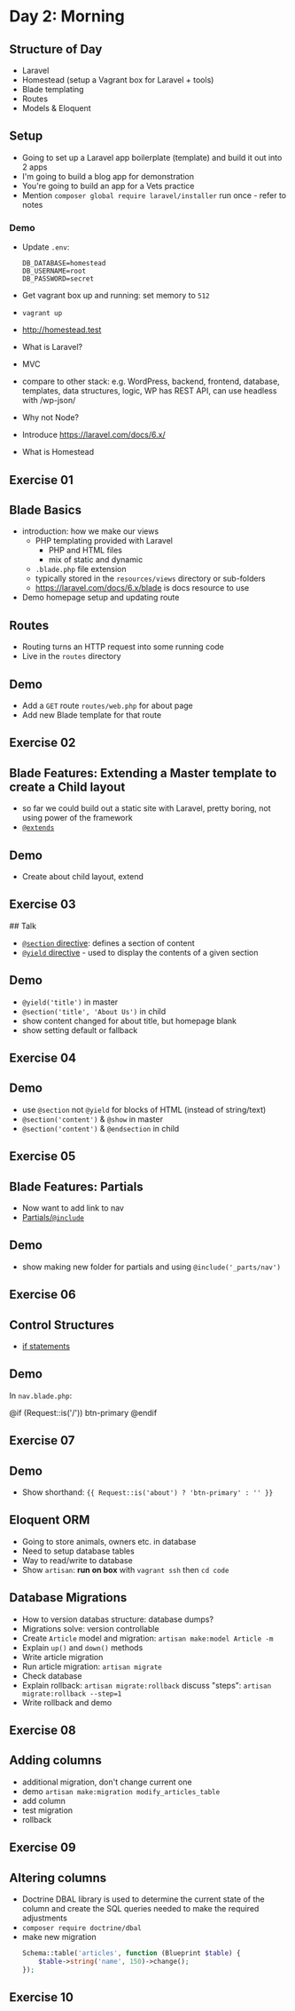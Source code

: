 # Day 2: Morning

## Structure of Day
- Laravel
- Homestead (setup a Vagrant box for Laravel + tools)
- Blade templating
- Routes
- Models & Eloquent

## Setup
- Going to set up a Laravel app boilerplate (template) and build it out into 2 apps
- I'm going to build a blog app for demonstration
- You're going to build an app for a Vets practice
- Mention `composer global require laravel/installer` run once - refer to notes

### Demo

- Update `.env`:

    ```
    DB_DATABASE=homestead
    DB_USERNAME=root
    DB_PASSWORD=secret
    ```

- Get vagrant box up and running: set memory to `512`
- `vagrant up`
- http://homestead.test
- What is Laravel?
- MVC
- compare to other stack: e.g. WordPress, backend, frontend, database, templates, data structures, logic, WP has REST API, can use headless with /wp-json/
- Why not Node?
- Introduce https://laravel.com/docs/6.x/
- What is Homestead

## Exercise 01

## Blade Basics
- introduction: how we make our views
    - PHP templating provided with Laravel
        - PHP and HTML files
        - mix of static and dynamic
    - `.blade.php` file extension
    - typically stored in the `resources/views` directory or sub-folders
    - https://laravel.com/docs/6.x/blade is docs resource to use
- Demo homepage setup and updating route

## Routes
- Routing turns an HTTP request into some running code
- Live in the `routes` directory

## Demo
- Add a `GET` route `routes/web.php` for about page
- Add new Blade template for that route

## Exercise 02

## Blade Features: Extending a Master template to create a Child layout
- so far we could build out a static site with Laravel, pretty boring, not using power of the framework
- [`@extends`](https://laravel.com/docs/6.x/blade#extending-a-layout)

## Demo
- Create about child layout, extend

## Exercise 03

## Talk
- [`@section` directive](https://laravel.com/docs/6.x/blade#defining-a-layout): defines a section of content
- [`@yield` directive](https://laravel.com/docs/6.x/blade#defining-a-layout) - used to display the contents of a given section

## Demo
- `@yield('title')` in master
- `@section('title', 'About Us')` in child
- show content changed for about title, but homepage blank
- show setting default or fallback

## Exercise 04

## Demo
- use `@section` not `@yield` for blocks of HTML (instead of string/text)
- `@section('content')` & `@show` in master
- `@section('content')` & `@endsection` in child

## Exercise 05

## Blade Features: Partials

- Now want to add link to nav
- [Partials/`@include`](https://laravel.com/docs/6.x/blade#including-subviews)

## Demo

- show making new folder for partials and using `@include('_parts/nav')`

## Exercise 06

## Control Structures

- [if statements](https://laravel.com/docs/6.x/blade#if-statements)

## Demo

In `nav.blade.php`:

@if (Request::is('/'))
    btn-primary
@endif

## Exercise 07

## Demo
- Show shorthand:
    `{{ Request::is('about') ? 'btn-primary' : '' }}`

## Eloquent ORM
- Going to store animals, owners etc. in database
- Need to setup database tables
- Way to read/write to database
- Show `artisan`: **run on box** with `vagrant ssh` then `cd code`

## Database Migrations
- How to version databas structure: database dumps?
- Migrations solve: version controllable
- Create `Article` model and migration:
    `artisan make:model Article -m`
- Explain `up()` and `down()` methods
- Write article migration
- Run article migration: `artisan migrate`
- Check database
- Explain rollback: `artisan migrate:rollback` discuss "steps": `artisan migrate:rollback --step=1`
- Write rollback and demo

## Exercise 08

## Adding columns
- additional migration, don't change current one
- demo `artisan make:migration modify_articles_table`
- add column
- test migration
- rollback

## Exercise 09

## Altering columns

- Doctrine DBAL library is used to determine the current state of the column and create the SQL queries needed to make the required adjustments
- `composer require doctrine/dbal`
- make new migration
    ```php
    Schema::table('articles', function (Blueprint $table) {
        $table->string('name', 150)->change();
    });
    ```

## Exercise 10